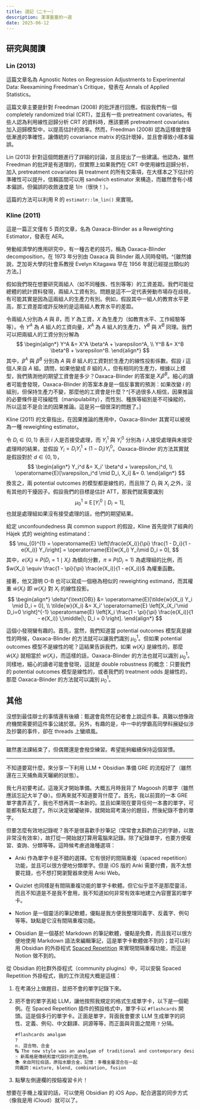 ```yaml
---
title: 週記（二十一）
description: 渾渾噩噩的一週
date: 2025-06-12
---
```


## 研究與閱讀

### Lin (2013)

這篇文章名為 Agnostic Notes on Regression Adjustments to Experimental Data: Reexamining Freedman's Critique，發表在 Annals of Applied Statistics。

這篇文章主要是針對 Freedman (2008) 的批評進行回應。假設我們有一個 completely randomized trial (CRT)，並且有一些 pretreatment covariates。有些人認為利用線性迴歸分析 CRT 的資料時，應該要將 pretreatment covariates 加入迴歸模型中，以提高估計的效率。然而，Freedman (2008) 認為這樣做會降低漸進的準確性，讓傳統的 covariance matrix 的估計壞掉，並且會導致小樣本偏誤。

Lin (2013) 針對這個問題進行了詳細的討論，並且提出了一些建議。他認為，雖然 Freedman 的批評是有道理的，但實際上如果我們在 CRT 中使用線性迴歸分析，加入 pretreatment covariates 與 treatment 的所有交乘項，在大樣本之下估計的準確性可以提升，信賴區間可以用 sandwich estimator 來構造，而雖然會有小樣本偏誤，但偏誤的收斂速度是 $1/n$（很快！）。

這篇的方法可以利用 R 的 `estimatr::lm_lin()` 來實現。

### Kline (2011)

這是一篇正文僅有 5 頁的文章，名為 Oaxaca-Blinder as a Reweighting Estimator，發表在 AER。

勞動經濟學的應用研究中，有一種古老的技巧，稱為 Oaxaca-Blinder decomposition，在 1973 年分別由 Oaxaca 與 Blinder 兩人同時發明。^[雖然據說，芝加哥大學的社會系教授 Evelyn Kitagawa 早在 1956 年就已經提出類似的方法。]

假如我們現在想要研究兩組人（如不同種族、性別等等）的工資差距。我們可能從總體的統計資料發現，兩組人工資有別。問題是這不一定代表勞動市場存在歧視，有可能其實是因為這兩組人的生產力有別。例如，假設其中一組人的教育水平更高，那工資差距或許反映的是這兩組人教育水平的差距。

令兩組人分別為 $A$ 與 $B$，而 $Y$ 為工資，$X$ 為生產力（如教育水平、工作經驗等等）。令 $Y^A$ 為 $A$ 組人的工資向量，$X^A$ 為 $A$ 組人的生產力，$Y^B$ 與 $X^B$ 同理。我們可以把兩組人的工資分別分解為
$$
\begin{align*}
Y^A &= X^A \beta^A + \varepsilon^A, \\
Y^B &= X^B \beta^B + \varepsilon^B.
\end{align*}
$$
其中，$\beta^A$ 與 $\beta^B$ 分別為 $A$ 與 $B$ 組人的工資對於生產力的線性投影係數。假設 $i$ 這個人來自 $A$ 組。請問，如果他變成 $B$ 組的人，但有相同的生產力，根據以上模型，我們猜測他的期望工資會是多少？Oaxaca-Blinder 的答案是 $X_i \beta^B$。細心的讀者可能會發現，Oaxaca-Blinder 的答案本身是一個反事實的預測：如果改變 $i$ 的組別，但保持生產力不變，那麼他的工資會是什麼？^[不過很多人相信，因果推論的必要條件是可操縱性（manipulability），而性別、種族等組別是不可操縱的，所以這並不是合法的因果推論。這是另一個很深的問題了。]

Kline (2011) 的文章指出，在因果推論的應用中，Oaxaca-Blinder 其實可以被視為一種 reweighting estimator。

令 $D_i \in \{0, 1\}$ 表示 $i$ 人是否接受處理，而 $Y_i^1$ 與 $Y_i^0$ 分別為 $i$ 人接受處理與未接受處理時的結果，並假設 $Y_i = D_i Y_i^1 + (1 - D_i) Y_i^0$。Oaxaca-Blinder 的方法其實就是假設對於 $d \in \{0, 1\}$，
$$
\begin{align*}
Y_i^d &= X_i' \beta^d + \varepsilon_i^d, \\
\operatorname{E}[\varepsilon_i^d \mid D_i, X_i] &= 0.
\end{align*}
$$
換言之，兩 potential outcomes 的模型都是線性的，而且除了 $D_i$ 與 $X_i$ 之外，沒有其他的干擾因子。假設我們的目標是估計 ATT，那我們就需要識別
$$
\mu_{0}^{1} \equiv \operatorname{E}\left[Y_i^0\mid D_i=1\right],
$$
也就是處理組如果沒有接受處理的話，他們的期望結果。

給定 unconfoundedness 與 common support 的假設，Kline 首先提供了經典的 Hàjek 式的 weighting estimatand：
$$
\mu_{0}^{1} = \operatorname{E} \left[\frac{e(X_i)}{\pi} \frac{1 - D_i}{1 - e(X_i)} Y_i\right] = \operatorname{E}[w(X_i) Y_i\mid D_i = 0],
$$
其中，$e(X_i) \equiv P(D_i = 1 \mid X_i)$ 為傾向分數，$\pi \equiv P(D_i = 1)$ 為處理組的比例，而 $w(X_i) \equiv \frac{1 - \pi}{\pi} \frac{e(X_i)}{1 - e(X_i)}$ 為權重函數。

接著，他又證明 O-B 也可以寫成一個極為相似的 reweighting estimand，而其權重 $\tilde{w}(X_i)$ 即 $w(X_i)$ 對 $X_i$ 的線性投影。
$$
\begin{align*}
\delta^{\text{OB}} &= \operatorname{E}[\tilde{w}(X_i) Y_i \mid D_i = 0], \\
\tilde{w}(X_i) &= X_i' \operatorname{E} \left[X_iX_i'\mid D_i=0 \right]^{-1} \operatorname{E} \left[X_i \frac{1 - \pi}{\pi} \frac{e(X_i)}{1 - e(X_i)} \;\middle|\; D_i = 0 \right].
\end{align*}
$$


這個小發現蠻有趣的。首先，當然，我們知道當 potential outcomes 模型真是線性的時候，Oaxaca-Blinder 的方法就可以讓我們識別 $\mu_0^1$。但如果 potential outcomes 模型不是線性的呢？這結果告訴我們，如果 $w(X_i)$ 是線性的，那麼 $\tilde{w}(X_i)$ 就相當於 $w(X_i)$，而這樣的話，Oaxaca-Blinder 的方法也就可以識別 $\mu_0^1$。同樣地，細心的讀者可能會發現，這就是 double robustness 的概念：只要我們的 potential outcomes 模型是線性的，或者我們的 treatment odds 是線性的，那麼 Oaxaca-Blinder 的方法就可以識別 $\mu_0^1$。

## 其他

沒想到最佳辯士的事情還有後續：甄選會竟然在記者會上說這件事。真難以想像政府機關需要把這件事公諸於眾。另外，有趣的是，中一中的學霸高同學科展疑似涉及抄襲的事件，卻在 threads 上蠻順風。

---

雖然書法課結束了，但偶爾還是會撥空練習。希望能夠繼續保持這個習慣。

---

不知道要寫什麼，來分享一下利用 LLM + Obsidian 準備 GRE 的流程好了（雖然還在三天捕魚兩天曬網的狀態）。

我七月初要考試，這幾天才開始準備。大概五月時我背了 Magoosh 的單字（雖然應該忘記大半了😅）。但再來就不知道要背什麼了。首先，我以前買的一本 GRE 單字書弄丟了，我也不想再買一本新的。並且如果現在要背任何一本書的單字，可能都有點太趕了。所以決定破罐破摔，就開始寫考滿分的題目，然後紀錄不會的單字。

但要怎麼有效地記錄呢？我不是很喜歡手抄筆記（常常會太斟酌自己的字跡，以致非常沒有效率），故打從一開始就打算用電腦來記錄。除了紀錄單字，也要方便複習、查詢、分類等等。這時候考慮過幾種選項：

- Anki 作為單字卡是不錯的選擇。它有很好的間隔重複（spaced repetition）功能，並且可以很方便地分類單字。但是 iOS 版的 Anki 需要付費，我不太想要花錢，也不想打開瀏覽器來使用 Anki Web。

- Quizlet 也同樣是有間隔重複功能的單字卡軟體。但它似乎並不是那麼靈活，而且不知道是不是我不會用，我不知道如何非常有效率地建立內容豐富的單字卡。

- Notion 是一個靈活的筆記軟體，優點是我方便我整理同義字、反義字、例句等等。缺點是它沒有間隔重複功能。

- Obsidian 是一個基於 Markdown 的筆記軟體，優點是免費，而且我可以很方便地使用 Markdown 語法來編輯筆記，這是單字卡軟體做不到的；並可以利用 Obsidian 的外掛程式 [Spaced Repetition](https://www.stephenmwangi.com/obsidian-spaced-repetition/) 來實現間隔重複功能，而這是 Notion 做不到的。

從 Obsidian 的社群外掛程式（community plugins）中，可以安裝 Spaced Repetition 外掛程式，我的工作流程大概是這樣：

1. 在考滿分上做題目，並把不會的單字記錄下來。

2. 把不會的單字丟給 LLM，讓他按照我規定的格式生成單字卡，以下是一個範例。在 Spaced Repetition 插件的預設格式中，單字卡以 `#flashcards` 開頭。這是個多行的單字卡。正面是單字，背面我會要求 LLM 生成單字的詞性、定義、例句、中文翻譯、詞源等等，而正面與背面之間用 `?` 分隔。

    ```markdown
    #flashcards amalgam
    ?
    n. 混合物、合金
    🔠 The new style was an amalgam of traditional and contemporary designs.
    🀄️ 新風格是傳統和當代設計的混合物。
    📚 來自阿拉伯語，原指水銀合金，記憶：多種金屬混合在一起
    同義詞：mixture, blend, combination, fusion
    ```

3. 點擊左側邊欄的按鈕複習卡片！

想要在手機上複習的話，可以使用 Obsidian 的 iOS App，配合適當的同步方式（像我是用 iCloud）就可以了。
